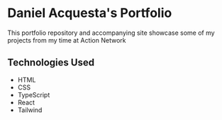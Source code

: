 # Daniel Acquesta's Portfolio

This portfolio repository and accompanying site showcase some of my projects from my time at Action Network

## Technologies Used

-   HTML
-   CSS
-   TypeScript
-   React
-   Tailwind

